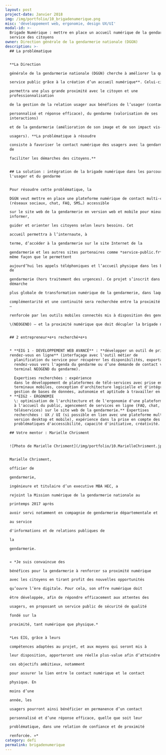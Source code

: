 ```yaml
---
layout: post
project-date: Janvier 2018
img: /img/portfolio/10_brigadenumerique.png
misc: 'développement web, ergonomie, design UX/UI'
modal-id: >-
  Brigade Numérique : mettre en place un accueil numérique de la gendarmerie au
  service des citoyens
owner: Direction générale de la gendarmerie nationale (DGGN)
description: >-
  ## La problématique


  **La Direction

  générale de la gendarmerie nationale (DGGN) cherche à améliorer la qualité du

  service public grâce à la création d’un accueil numérique**. Celui-ci

  permettra une plus grande proximité avec le citoyen et une
  professionnalisation

  de la gestion de la relation usager aux bénéfices de l’usager (contact

  personnalisé et réponse efficace), du gendarme (valorisation de ses
  interactions)

  et de la gendarmerie (amélioration de son image et de son impact vis-à-vis des

  usagers). **La problématique à résoudre

  consiste à favoriser le contact numérique des usagers avec la gendarmerie et
  de

  faciliter les démarches des citoyens.**


  ## La solution : intégration de la brigade numérique dans les parcours de
  l'usager et du gendarme


  Pour résoudre cette problématique, la

  DGGN veut mettre en place une plateforme numérique de contact multi-canal
  (réseaux sociaux, chat, FAQ, SMS…) accessible

  sur le site web de la gendarmerie en version web et mobile pour mieux
  informer,

  guider et orienter les citoyens selon leurs besoins. Cet

  accueil permettra à l’internaute, à

  terme, d’accéder à la gendarmerie sur le site Internet de la

  gendarmerie et les autres sites partenaires comme *service-public.fr* de la
  même façon que le permettent

  aujourd’hui les appels téléphoniques et l’accueil physique dans les brigades
  de

  gendarmerie (hors traitement des urgences). Ce projet s’inscrit dans une
  démarche

  plus globale de transformation numérique de la gendarmerie, dans laquelle une

  complémentarité et une continuité sera recherchée entre la proximité physique
  –

  renforcée par les outils mobiles connectés mis à disposition des gendarmes

  \(NEOGEND) – et la proximité numérique que doit décupler la brigade numérique.


  ## 2 entrepreneur•e•s recherché•e•s


  * **EIG 1 - DEVELOPPEMENT WEB AVANCÉ** : **développer un outil de prise de
  rendez-vous en ligne** (interfaçage avec l'outil métier de
    planification du service pour récupérer les disponibilités, exportation des
    rendez-vous vers l'agenda du gendarme ou d’une demande de contact vers le
    terminal NEOGEND du gendarme).

    Expertises recherchées : expérience
    dans le développement de plateformes de télé-services avec prise en compte des
    terminaux mobiles, conception d'architecture logicielle et d'intégration,
    gestion de bases de données, autonomie et aptitude à travailler en équipe.
  * **EIG2 - ERGONOMIE
    \: optimisation de l'architecture et de l'ergonomie d'une plateforme web dédiée
    à l'accueil du public, agencement de services en ligne (FAQ, chat,
    téléservices) sur le site web de la gendarmerie.** Expertises
    recherchées : UX / UI (si possible en lien avec une plateforme multimédia en
    version desktop et mobile), expérience dans la prise en compte des
    problématiques d'accessibilité, capacité d'initiative, créativité.

  ## Votre mentor : Marielle Chrisment


  ![Photo de Marielle Chrisment](/img/portfolio/10.MarielleChrisment.jpg)


  Marielle Chrisment,

  officier de

  gendarmerie,

  ingénieure et titulaire d’un executive MBA HEC, a

  rejoint la Mission numérique de la gendarmerie nationale au

  printemps 2017 après

  avoir servi notamment en compagnie de gendarmerie départementale et

  au service

  d'informations et de relations publiques de

  la

  gendarmerie.


  « *Je suis convaincue des

  bénéfices pour la gendarmerie à renforcer sa proximité numérique

  avec les citoyens en tirant profit des nouvelles opportunités

  qu’ouvre l’ère digitale. Pour cela, son offre numérique doit

  être développée, afin de répondre efficacement aux attentes des

  usagers, en proposant un service public de sécurité de qualité

  fondé sur la

  proximité, tant numérique que physique.*


  *Les EIG, grâce à leurs

  compétences adaptées au projet, et aux moyens qui seront mis à

  leur disposition, apporteront une réelle plus-value afin d’atteindre

  ces objectifs ambitieux, notamment

  pour assurer le lien entre le contact numérique et le contact

  physique. En

  moins d’une

  année, les

  usagers pourront ainsi bénéficier en permanence d’un contact

  personnalisé et d’une réponse efficace, quelle que soit leur

  problématique, dans une relation de confiance et de proximité

  renforcée. »*
category: defi
permalink: brigadenumerique
---
```

















